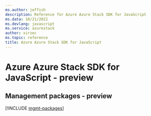 ```yaml
---
ms.author: jeffish
description: Reference for Azure Azure Stack SDK for JavaScript
ms.data: 10/21/2022
ms.devlang: javascript
ms.service: azurestack
author: xirzec
ms.topic: reference
title: Azure Azure Stack SDK for JavaScript
---
```

# Azure Azure Stack SDK for JavaScript - preview

## Management packages - preview
[!INCLUDE [mgmt-packages](azure-stack-mgmt-index.md)]